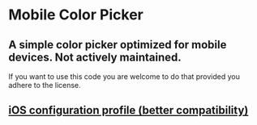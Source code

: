 # Mobile Color Picker
## A simple color picker optimized for mobile devices. Not actively maintained.
If you want to use this code you are welcome to do that provided you adhere to the license.

## [iOS configuration profile (better compatibility)](https://rjrock12.github.io/mobile-colors/ios-config.html)